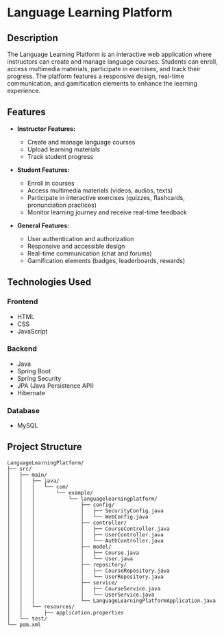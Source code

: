 # Language Learning Platform

## Description

The Language Learning Platform is an interactive web application where instructors can create and manage language courses. Students can enroll, access multimedia materials, participate in exercises, and track their progress. The platform features a responsive design, real-time communication, and gamification elements to enhance the learning experience.

## Features

- **Instructor Features:**
  - Create and manage language courses
  - Upload learning materials
  - Track student progress

- **Student Features:**
  - Enroll in courses
  - Access multimedia materials (videos, audios, texts)
  - Participate in interactive exercises (quizzes, flashcards, pronunciation practices)
  - Monitor learning journey and receive real-time feedback

- **General Features:**
  - User authentication and authorization
  - Responsive and accessible design
  - Real-time communication (chat and forums)
  - Gamification elements (badges, leaderboards, rewards)

## Technologies Used

### Frontend
- HTML
- CSS
- JavaScript

### Backend
- Java
- Spring Boot
- Spring Security
- JPA (Java Persistence API)
- Hibernate

### Database
- MySQL

## Project Structure

```plaintext
LanguageLearningPlatform/
├── src/
│   ├── main/
│   │   ├── java/
│   │   │   └── com/
│   │   │       └── example/
│   │   │           └── languagelearningplatform/
│   │   │               ├── config/
│   │   │               │   ├── SecurityConfig.java
│   │   │               │   └── WebConfig.java
│   │   │               ├── controller/
│   │   │               │   ├── CourseController.java
│   │   │               │   ├── UserController.java
│   │   │               │   └── AuthController.java
│   │   │               ├── model/
│   │   │               │   ├── Course.java
│   │   │               │   └── User.java
│   │   │               ├── repository/
│   │   │               │   ├── CourseRepository.java
│   │   │               │   └── UserRepository.java
│   │   │               ├── service/
│   │   │               │   ├── CourseService.java
│   │   │               │   └── UserService.java
│   │   │               └── LanguageLearningPlatformApplication.java
│   │   └── resources/
│   │       ├── application.properties
│   └── test/
└── pom.xml
